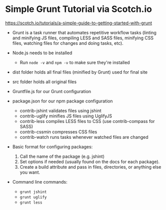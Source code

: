 # Simple Grunt Tutorial via Scotch.io
https://scotch.io/tutorials/a-simple-guide-to-getting-started-with-grunt

* Grunt is a task runner that automates repetitive workflow tasks (linting and minifying JS files, compiling LESS and SASS files, minifying CSS files, watching files for changes and doing tasks, etc).
* Node.js needs to be installed
	* Run `node -v` and `npm -v` to make sure they're installed
* dist folder holds all final files (minified by Grunt) used for final site
* src folder holds all original files
* Gruntfile.js for our Grunt configuration
* package.json for our npm package configuration
	* contrib-jshint validates files using jshint
	* contrib-uglify minifies JS files using UglifyJS
	* contrib-less compiles LESS files to CSS (use contrib-compass for SASS)
	* contrib-cssmin compresses CSS files
	* contrib-watch runs tasks whenever watched files are changed

* Basic format for configuring packages:
	1. Call the name of the package (e.g. jshint)
	2. Set options if needed (usually found on the docs for each package).
	3. Create a build attribute and pass in files, directories, or anything else you want.

* Command line commands:
	* `grunt jshint`
	* `grunt uglify`
	* `grunt less`
